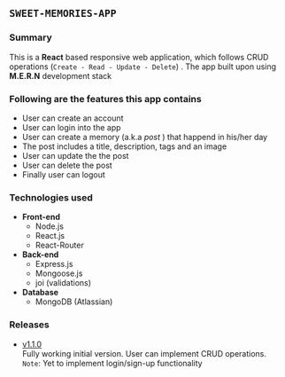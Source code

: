 ## `SWEET-MEMORIES-APP`
>
### Summary
 This is a **React** based responsive web application, which follows CRUD operations (`Create - Read - Update - Delete`) . The app built upon using **M.E.R.N** development stack
>
### Following are the features this app contains
- User can create an account
- User can login into the app
- User can create a memory (a.k.a *post* ) that happend in his/her day
- The post includes a title, description, tags and an image
- User can update the the post
- User can delete the post
- Finally user can logout
>
### Technologies used
- **Front-end**
    * Node.js
    * React.js
    * React-Router
- **Back-end**
    - Express.js
    - Mongoose.js
    - joi (validations)
- **Database**
    - MongoDB (Atlassian)
>

### Releases
- [v1.1.0](https://github.com/phanison898/sweet-memories-app/archive/v1.1.0.zip) <br /> Fully working initial version. User can implement CRUD operations. <br /> `Note`: Yet to implement login/sign-up functionality
    
